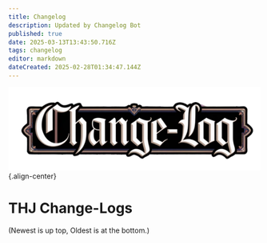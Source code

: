 ```yaml
---
title: Changelog
description: Updated by Changelog Bot
published: true
date: 2025-03-13T13:43:50.716Z
tags: changelog
editor: markdown
dateCreated: 2025-02-28T01:34:47.144Z
---
```


 ![change-logs.webp](/change-logs.webp){.align-center}
 # THJ Change-Logs
(Newest is up top, Oldest is at the bottom.)